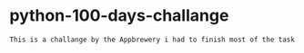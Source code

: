 # python-100-days-challange

`This is a challange by the Appbrewery i had to finish most of the task`
